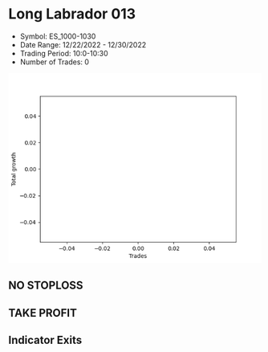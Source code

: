 # Long Labrador 013 
- Symbol: ES_1000-1030
- Date Range: 12/22/2022 - 12/30/2022
- Trading Period: 10:0-10:30
- Number of Trades: 0

![Plot](LongLabrador013ES_1000-1030.png)
## NO STOPLOSS














## TAKE PROFIT











## Indicator Exits

